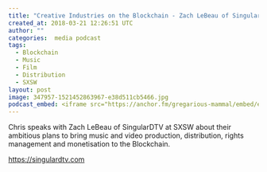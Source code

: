 ```yaml
---
title: "Creative Industries on the Blockchain - Zach LeBeau of SingularDTV"
created_at: 2018-03-21 12:26:51 UTC
author: ""
categories:  media podcast
tags:
  - Blockchain
  - Music
  - Film
  - Distribution
  - SXSW
layout: post
image: 347957-1521452863967-e38d511cb5466.jpg
podcast_embed: <iframe src="https://anchor.fm/gregarious-mammal/embed/episodes/Creative-Industries-on-the-Blockchain---Zach-LeBeau-of-SingularDTV-e175or" height="102px" width="400px" frameborder="0" scrolling="no"></iframe>
---
```


Chris speaks with Zach LeBeau of SingularDTV at SXSW about their ambitious plans to bring music and video production, distribution, rights management and monetisation to the Blockchain.

<https://singulardtv.com>
